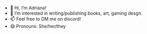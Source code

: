 - 👋 Hi, I’m Adriana!
- 👀 I’m interested in writing/publishing books, art, gaming desgn.
- 📫 Feel free to DM me on discord!
- 😄 Pronouns: She/her/they

<!---
odeuliaa/odeuliaa is a ✨ special ✨ repository because its `README.md` (this file) appears on your GitHub profile.
You can click the Preview link to take a look at your changes.
--->
